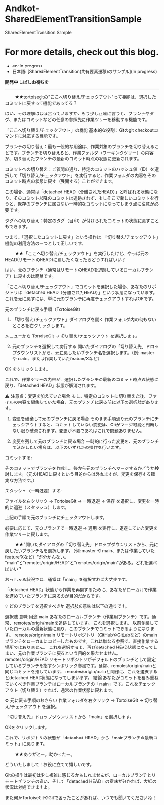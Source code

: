 # Andkot-SharedElementTransitionSample
SharedElementTransition Sample

# For more details, check out this blog.
- en: In progress  
- 日本語: [SharedElementTransition(共有要素遷移)のサンプル](In progress)

**開発中 しばしお待ちを**

---
&nbsp;&nbsp;&nbsp;&nbsp;&nbsp;&nbsp;&nbsp;  ★★tortoisegitの"ここへ切り替え/チェックアウト"って機能は、選択したコミットに戻すって機能であってる？

はい、その理解はほぼ合っていますが、もう少し正確に言うと、ブランチやタグ、またはコミットなどの任意の参照先に作業ツリーを移動する機能です。

「ここへ切り替え/チェックアウト」の機能
基本的な役割：Gitのgit checkoutコマンドに対応する機能です。

ブランチの切り替え：最も一般的な用途は、作業対象のブランチを切り替えることです。ブランチを切り替えると、作業フォルダ（ワーキングツリー）の内容が、切り替えたブランチの最新のコミット時点の状態に更新されます。

コミットへの切り替え：ご質問の通り、特定のコミットのハッシュ値（ID）を選択して「切り替え/チェックアウト」を実行すると、作業フォルダの内容をそのコミット時点の状態に戻す（展開する）ことができます。

この場合、通常は「detached HEAD（分離されたHEAD）」と呼ばれる状態になり、そのコミット以降のコミットは追跡されず、もしそこで新しいコミットを行うと、既存のブランチに属さない一時的なコミットになってしまう点に注意が必要です。

タグへの切り替え：特定のタグ（目印）が付けられたコミットの状態に戻すこともできます。

つまり、「選択したコミットに戻す」という操作は、「切り替え/チェックアウト」機能の利用方法の一つとして正しいです。

&nbsp;&nbsp;&nbsp;&nbsp;&nbsp;&nbsp;&nbsp;  ★★「ここへ切り替え/チェックアウト」を実行したけど、やっぱ元のHEAD(リモートのHEAD)に戻したくなったらどうすればいい？

はい、元のブランチ（通常はリモートのHEADを追跡しているローカルブランチ）に戻すのは簡単です。

「ここへ切り替え/チェックアウト」でコミットを選択した場合、あなたのリポジトリは「detached HEAD（分離されたHEAD）」という状態になっています。これを元に戻すには、単に元のブランチに再度チェックアウトすればOKです。

元のブランチに戻る手順（TortoiseGit）
1. 「切り替え/チェックアウト」ダイアログを開く
作業フォルダ内の何もないところを右クリックします。

メニューから TortoiseGit → 切り替え/チェックアウト を選択します。

2. 元のブランチを選択して実行する
開いたダイアログの「切り替え先」ドロップダウンリストから、元に戻したいブランチ名を選択します。（例: master や main、または作業していたfeature/Xなど）

OK をクリックします。

これで、作業ツリーの内容が、選択したブランチの最新のコミット時点の状態に戻り、「detached HEAD」状態が解消されます。

⚠️ 注意点：変更を加えていた場合
もし、特定のコミットに切り替えた後、ファイルの内容を編集していた場合、元のブランチに戻る前に以下の選択肢があります。

1. 変更を破棄して元のブランチに戻る場合
そのまま手順通り元のブランチにチェックアウトすると、コミットしていない変更は、Gitがマージ可能と判断しない限り破棄されます。変更が不要であればこれで問題ありません。

2. 変更を残して元のブランチに戻る場合
一時的に行った変更を、元のブランチで活かしたい場合は、以下のいずれかの操作を行います。

コミットする:

そのコミットでブランチを作成し、後から元のブランチへマージするかどうか検討します。（元のHEADに戻すという目的からは外れますが、変更を保存する確実な方法です。）

スタッシュ（一時退避）する:

ファイルを右クリック → TortoiseGit → 一時退避 → 保存 を選択し、変更を一時的に退避（スタッシュ）します。

上記の手順で元のブランチにチェックアウトします。

必要に応じて、元のブランチで一時退避 → 適用 を実行し、退避していた変更を作業ツリーに戻します。

&nbsp;&nbsp;&nbsp;&nbsp;&nbsp;&nbsp;&nbsp;   ★★"開いたダイアログの「切り替え先」ドロップダウンリストから、元に戻したいブランチ名を選択します。（例: master や main、または作業していたfeature/Xなど）"が分かんない。
"main"と"remotes/origin/HEAD"と"remotes/origin/main"がある。どれを選べばいい？

おっしゃる状況では、通常は「main」を選択すれば大丈夫です。

「detached HEAD」状態から作業を再開するために、あなたがローカルで作業を進めていたブランチに戻るのが目的だからです。

💡 どのブランチを選択すべきか
選択肢の意味は以下の通りです。

選択肢	意味	用途
main	あなたのローカルブランチ（作業用ブランチ）です。通常、remotes/origin/mainを追跡しています。	これを選択します。 以前作業していたローカルの最新状態に戻り、このブランチでコミットできるようになります。
remotes/origin/main	リモートリポジトリ（GitHubやGitLabなど）のmainブランチをローカルにコピーしたものです。これは単なる参照で、直接作業する場所ではありません。	これを選択すると、再びdetached HEAD状態になってしまい、元の作業ブランチに戻るという目的を果たせません。
remotes/origin/HEAD	リモートリポジトリがデフォルトのブランチとして設定しているブランチを指すシンボリック参照です。通常、remotes/origin/mainと同じコミットを指しています。	remotes/origin/mainと同様に、これを選択するとdetached HEAD状態になってしまいます。
結論
あなたがコミットを積み重ねていくべき作業ブランチはローカルブランチの「main」です。これをチェックアウト（切り替え）すれば、通常の作業状態に戻れます。

⚙️ 元に戻る手順のおさらい
作業フォルダを右クリック → TortoiseGit → 切り替え/チェックアウト を選択。

「切り替え先」ドロップダウンリストから「main」を選択します。

OKをクリックします。

これで、リポジトリの状態が「detached HEAD」から「mainブランチの最新コミット」に戻ります。

&nbsp;&nbsp;&nbsp;&nbsp;&nbsp;&nbsp;&nbsp;   ★★ありがとー。助かったー。

どういたしまして！お役に立てて嬉しいです。

Gitの操作は最初は少し複雑に感じるかもしれませんが、ローカルブランチとリモートブランチの違い、そして「detached HEAD」の意味が分かれば、大抵の状況は対処できますよ。

また何かTortoiseGitやGitで困ったことがあれば、いつでも聞いてくださいね！
